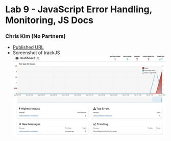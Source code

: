 # Lab 9 - JavaScript Error Handling, Monitoring, JS Docs 
### Chris Kim (No Partners)
- [Published URL](https://shkimsito.github.io/sp23-cse110-lab9/)
- Screenshot of trackJS
![](./trackJS.png)